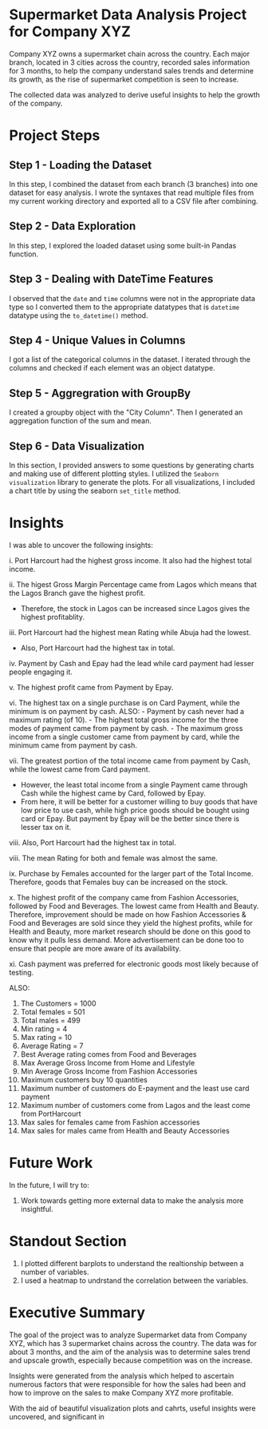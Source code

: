 

# Supermarket Data Analysis Project for Company XYZ

   Company XYZ owns a supermarket chain across the country. Each major branch, located in 3 cities across the country, recorded sales information for 3 months, to help the company understand sales trends and determine its growth, as the rise of supermarket competition is seen to increase.
   
   The collected data was analyzed to derive useful insights to help the growth of the company.
   


   
# Project Steps

## Step 1 - Loading the Dataset
   In this step, I combined the dataset from each branch (3 branches) into one dataset for easy analysis. I wrote the syntaxes that read      multiple files from my current working directory and exported all to a CSV file after combining. 

## Step 2 - Data Exploration
   In this step, I explored the loaded dataset using some built-in Pandas function.

## Step 3 - Dealing with DateTime Features
   I observed that the `date` and `time` columns were not in the appropriate data type so I converted them to the appropriate datatypes        that is `datetime` datatype using the `to_datetime()` method. 
   
## Step 4 - Unique Values in Columns
   I got a list of the categorical columns in the dataset. I iterated through the columns and checked if each element was an object           datatype. 
   
## Step 5 - Aggregration with GroupBy
   I created a groupby object with the "City Column". Then I generated an aggregation function of the sum and mean.
   
## Step 6 - Data Visualization
   In this section, I provided answers to some questions by generating charts and making use of different plotting styles. I utilized the     `Seaborn visualization` library to generate the plots. For all visualizations, I included a chart title by using the seaborn `set_title`   method.



# Insights

   I was able to uncover the following insights:
   
   i. Port Harcourt had the highest gross income. It also had the highest total income.
   
   ii. The higest Gross Margin Percentage came from Lagos which means that the Lagos Branch gave the highest profit. 
   - Therefore, the stock in Lagos can be increased since Lagos gives the highest profitablity.
   
   iii. Port Harcourt had the highest mean Rating while Abuja had the lowest. 
   - Also, Port Harcourt had the highest tax in total.
   
   iv. Payment by Cash and Epay had the lead while card payment had lesser people engaging it.
   
   v. The highest profit came from Payment by Epay.
   
   vi. The highest tax on a single purchase is on Card Payment, while the minimum is on payment by cash. 
       ALSO:
       - Payment by cash never had a maximum rating (of 10). 
       - The highest total gross income for the three modes of payment came from payment by cash. 
       - The maximum gross income from a single customer came from payment by card, while the minimum came from payment by cash.

   vii. The greatest portion of the total income came from payment by Cash, while the lowest  came from Card payment.

   - However, the least total income from a single Payment came through Cash while the highest came by Card, followed by Epay.
   - From here, it will be better for a customer willing to buy goods that have low price to use cash, while high price goods should be        bought using card or Epay. But payment by Epay will be the better since there is lesser tax on it.

   viii. Also, Port Harcourt had the highest tax in total.
   
   viii. The mean Rating for both and female was almost the same.

   ix. Purchase by Females accounted for the larger part of the Total Income. Therefore, goods that Females buy can be increased on the        stock.
   
   x. The highest profit of the company came from Fashion Accessories, followed by Food and Beverages. The lowest came from Health and             Beauty. Therefore, improvement should be made on how Fashion Accessories & Food and Beverages are sold since they yield the highest         profits, while for Health and Beauty, more market research should be done on this good to know why it pulls less demand. More               advertisement can be done too to ensure that people are more aware of its availability.
   
   xi. Cash payment was preferred for electronic goods most likely because of testing.
   
   ALSO:
   1. The Customers = 1000
   2. Total females = 501
   3. Total males = 499
   4. Min rating = 4
   5. Max rating = 10
   6. Average Rating = 7
   7. Best Average rating comes from Food and Beverages
   8. Max Average Gross Income from Home and Lifestyle
   9. Min Average Gross Income from Fashion Accessories
   10. Maximum customers buy 10 quantities
   11. Maximum number of customers do E-payment and the least use card payment
   12. Maximum number of customers come from Lagos and the least come from PortHarcourt
   13. Max sales for females came from Fashion accessories
   14. Max sales for males came from Health and Beauty Accessories 

   



# Future Work

 In the future, I will try to:

 1. Work towards getting more external data to make the analysis more insightful.




# Standout Section


  1. I plotted different barplots to understand the realtionship between a number of variables.
  2. I used a heatmap to undrstand the correlation between the variables.




# Executive Summary

   The goal of the project was to analyze Supermarket data from Company XYZ, which has 3 supermarket chains across the country. The data was for about 3 months, and the aim of the analysis was to determine sales trend and upscale growth, especially because competition was on the increase. 
   
   Insights were generated from the analysis which helped to ascertain numerous factors that were responsible for how the sales had been and how to improve on the sales to make Company XYZ more profitable.
   
   With the aid of beautiful visualization plots and cahrts, useful insights were uncovered, and significant in
